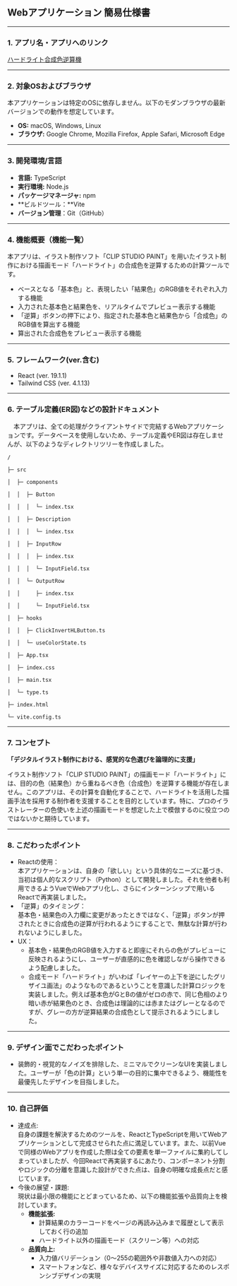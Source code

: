 ## **Webアプリケーション 簡易仕様書**
---

### **1\. アプリ名・アプリへのリンク**

[ハードライト合成色逆算機](https://sokisoba.heavy.jp/hardlight-calc-react/index.html)

---

### **2\. 対象OSおよびブラウザ**

本アプリケーションは特定のOSに依存しません。以下のモダンブラウザの最新バージョンでの動作を想定しています。

* **OS:** macOS, Windows, Linux  
* **ブラウザ:** Google Chrome, Mozilla Firefox, Apple Safari, Microsoft Edge

---

### **3\. 開発環境/言語**

* **言語:** TypeScript  
* **実行環境:** Node.js  
* **パッケージマネージャ:** npm  
* **ビルドツール：**Vite  
* ​​**バージョン管理**：Git（GitHub）

---

### **4\. 機能概要（機能一覧）**

本アプリは、イラスト制作ソフト「CLIP STUDIO PAINT」を用いたイラスト制作における描画モード「ハードライト」の合成色を逆算するための計算ツールです。

* ベースとなる「基本色」と、表現したい「結果色」のRGB値をそれぞれ入力する機能  
* 入力された基本色と結果色を、リアルタイムでプレビュー表示する機能  
* 「逆算」ボタンの押下により、指定された基本色と結果色から「合成色」のRGB値を算出する機能  
* 算出された合成色をプレビュー表示する機能

---

### **5\. フレームワーク(ver.含む)**

* React (ver. 19.1.1)  
* Tailwind CSS (ver. 4.1.13)

---

### **6\. テーブル定義(ER図)などの設計ドキュメント**

　本アプリは、全ての処理がクライアントサイドで完結するWebアプリケーションです。データベースを使用しないため、テーブル定義やER図は存在しませんが、以下のようなディレクトリツリーを作成しました。

```
/

├─ src

│  ├─ components

│  │  ├─ Button

│  │  │  └─ index.tsx

│  │  ├─ Description

│  │  │  └─ index.tsx

│  │  ├─ InputRow

│  │  │  ├─ index.tsx

│  │  │  └─ InputField.tsx

│  │  └─ OutputRow

│  │     ├─ index.tsx

│  │     └─ InputField.tsx

│  ├─ hooks

│  │  ├─ ClickInvertHLButton.ts

│  │  └─ useColorState.ts

│  ├─ App.tsx

│  ├─ index.css

│  ├─ main.tsx

│  └─ type.ts

├─ index.html

└─ vite.config.ts
```

---

### **7\. コンセプト**

**「デジタルイラスト制作における、感覚的な色選びを論理的に支援」**

イラスト制作ソフト「CLIP STUDIO PAINT」の描画モード「ハードライト」には、目的の色（結果色）から重ねるべき色（合成色）を逆算する機能が存在しません。このアプリは、その計算を自動化することで、ハードライトを活用した描画手法を採用する制作者を支援することを目的としています。特に、プロのイラストレーターの色使いを上述の描画モードを想定した上で模倣するのに役立つのではないかと期待しています。

---

### **8\. こだわったポイント**

* Reactの使用：  
  本アプリケーションは、自身の「欲しい」という具体的なニーズに基づき、当初は個人的なスクリプト（Python）として開発しました。それを他者も利用できるようVueでWebアプリ化し、さらにインターンシップで用いるReactで再実装しました。  
* 「逆算」のタイミング：  
  基本色・結果色の入力欄に変更があったときではなく、「逆算」ボタンが押されたときに合成色の逆算が行われるようにすることで、無駄な計算が行われないようにしました。  
* UX：  
  * 基本色・結果色のRGB値を入力すると即座にそれらの色がプレビューに反映されるようにし、ユーザーが直感的に色を確認しながら操作できるよう配慮しました。  
  * 合成モード「ハードライト」がいわば「レイヤーの上下を逆にしたグリザイユ画法」のようなものであるということを意識した計算ロジックを実装しました。例えば基本色がGとBの値がゼロの赤で、同じ色相のより暗い赤が結果色のとき、合成色は理論的には赤またはグレーとなるのですが、グレーの方が逆算結果の合成色として提示されるようにしました。

---

### **9\. デザイン面でこだわったポイント**

* 装飾的・視覚的なノイズを排除した、ミニマルでクリーンなUIを実装しました。ユーザーが「色の計算」という単一の目的に集中できるよう、機能性を最優先したデザインを目指しました。

---

### **10\. 自己評価**

* 達成点:  
  自身の課題を解決するためのツールを、ReactとTypeScriptを用いてWebアプリケーションとして完成させられた点に満足しています。また、以前Vueで同様のWebアプリを作成した際は全ての要素を単一ファイルに集約してしまっていましたが、今回Reactで再実装するにあたり、コンポーネント分割やロジックの分離を意識した設計ができた点は、自身の明確な成長点だと感じています。  
* 今後の展望・課題:  
  現状は最小限の機能にとどまっているため、以下の機能拡張や品質向上を検討しています。  
  * **機能拡張:**  
    * 計算結果のカラーコードをページの再読み込みまで履歴として表示しておく行の追加  
    * ハードライト以外の描画モード（スクリーン等）への対応  
  * **品質向上:**  
    * 入力値バリデーション（0〜255の範囲外や非数値入力への対応）  
    * スマートフォンなど、様々なデバイスサイズに対応するためのレスポンシブデザインの実現


